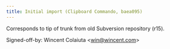 ```yaml
---
title: Initial import (Clipboard Commando, baea095)
---
```


Corresponds to tip of trunk from old Subversion repository (r15).

Signed-off-by: Wincent Colaiuta &lt;win@wincent.com&gt;
